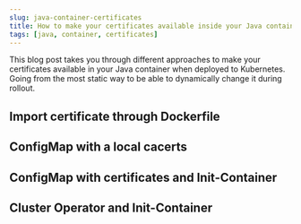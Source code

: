 ```yaml
---
slug: java-container-certificates
title: How to make your certificates available inside your Java container
tags: [java, container, certificates]
---
```


This blog post takes you through different approaches to make your certificates available in your Java container when deployed to Kubernetes. Going from the most static way to be able to dynamically change it during rollout.

## Import certificate through Dockerfile

## ConfigMap with a local cacerts

## ConfigMap with certificates and Init-Container

## Cluster Operator and Init-Container
